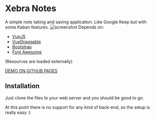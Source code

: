 # Xebra Notes
A simple note taking and saving application. Like Google Keep but with some Kaban features.
![screenshot](https://i.imgur.com/xJf0thu.png)
Depends on:
* [VueJS](https://vuejs.org/)
* [VueDraggable](https://github.com/SortableJS/Vue.Draggable)
* [Bootstrap](https://getbootstrap.com/)
* [Font Awesome](https://fontawesome.com/)
  
(Resources are loaded externally)

[DEMO ON GITHUB PAGES](http://mzero.space/Xebra-Notes/)
## Installation
Just clone the files to your web server and you should be good to go. 

At this point there is no support for any kind of back-end, so the setup is really easy :)
